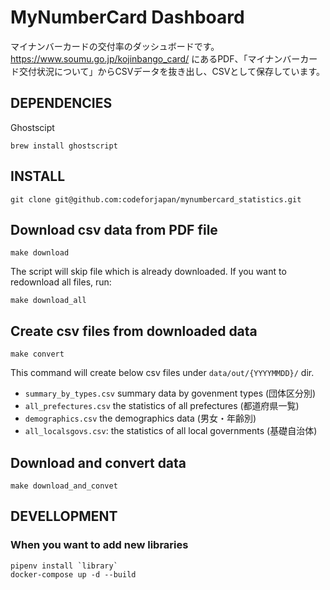 # MyNumberCard Dashboard

マイナンバーカードの交付率のダッシュボードです。
https://www.soumu.go.jp/kojinbango_card/ にあるPDF、「マイナンバーカード交付状況について」からCSVデータを抜き出し、CSVとして保存しています。

## DEPENDENCIES

Ghostscipt
```
brew install ghostscript
```

## INSTALL

```
git clone git@github.com:codeforjapan/mynumbercard_statistics.git
```

## Download csv data from PDF file

```
make download
```

The script will skip file which is already downloaded. If you want to redownload all files, run:
```
make download_all
```

## Create csv files from downloaded data

```
make convert
```

This command will create below csv files under `data/out/{YYYYMMDD}/` dir.

* `summary_by_types.csv` summary data by govenment types (団体区分別)
* `all_prefectures.csv` the statistics of all prefectures (都道府県一覧)
* `demographics.csv` the demographics data (男女・年齢別)
* `all_localsgovs.csv`: the statistics of all local governments (基礎自治体)

## Download and convert data

```
make download_and_convet
```

## DEVELLOPMENT
### When you want to add new libraries

```
pipenv install `library`
docker-compose up -d --build
```
